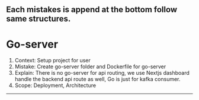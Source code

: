 Each mistakes is append at the bottom follow same structures.
---
# Go-server
1. Context: Setup project for user
2. Mistake: Create go-server folder and Dockerfile for go-server
3. Explain: There is no go-server for api routing, we use Nextjs dashboard handle the backend api route as well, Go is just for kafka consumer.
4. Scope: Deployment, Architecture
----